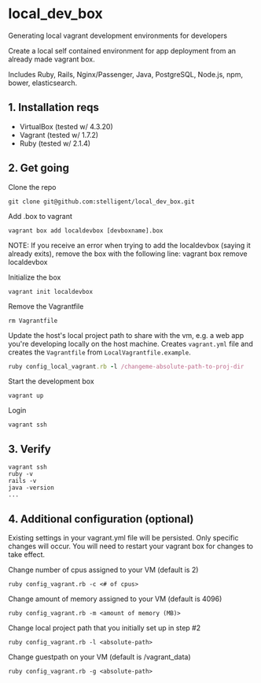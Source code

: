# local_dev_box
Generating local vagrant development environments for developers

Create a local self contained environment for app deployment from an already made vagrant box.

Includes Ruby, Rails, Nginx/Passenger, Java, PostgreSQL, Node.js, npm, bower, elasticsearch.

## 1. Installation reqs

* VirtualBox (tested w/ 4.3.20)
* Vagrant (tested w/ 1.7.2)
* Ruby (tested w/ 2.1.4)

## 2. Get going


Clone the repo

```
git clone git@github.com:stelligent/local_dev_box.git
```


Add .box to vagrant

```
vagrant box add localdevbox [devboxname].box
```

NOTE: If you receive an error when trying to add the localdevbox (saying it already exits), remove the box with the following line:
vagrant box remove localdevbox 

Initialize the box

```
vagrant init localdevbox
```

Remove the Vagrantfile

```
rm Vagrantfile
```

Update the host's local project path to share with the vm, e.g. a web app you're developing locally on the host machine. Creates `vagrant.yml` file and
creates the `Vagrantfile` from `LocalVagrantfile.example`.

```ruby
ruby config_local_vagrant.rb -l /changeme-absolute-path-to-proj-dir
```

Start the development box

```
vagrant up
```

Login

```
vagrant ssh
```

## 3. Verify

```
vagrant ssh
ruby -v
rails -v
java -version
...
```

## 4. Additional configuration (optional)

Existing settings in your vagrant.yml file will be persisted. Only specific changes will occur. You will need to restart your vagrant box for changes to take effect.

Change number of cpus assigned to your VM (default is 2)

```
ruby config_vagrant.rb -c <# of cpus>
```

Change amount of memory assigned to your VM (default is 4096)

```
ruby config_vagrant.rb -m <amount of memory (MB)>
```

Change local project path that you initially set up in step #2

```
ruby config_vagrant.rb -l <absolute-path>
```

Change guestpath on your VM (default is /vagrant_data)

```
ruby config_vagrant.rb -g <absolute-path>
```
